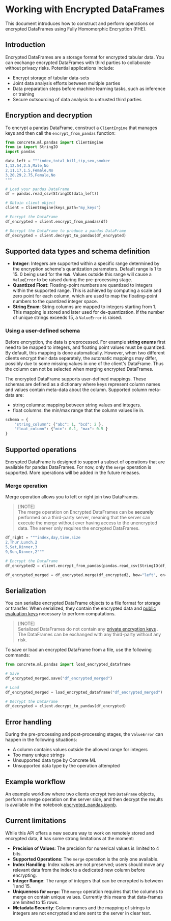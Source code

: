 # Working with Encrypted DataFrames

This document introduces how to construct and perform operations on encrypted DataFrames using Fully Homomorphic Encryption (FHE).

## Introduction

Encrypted DataFrames are a storage format for encrypted tabular data. You can exchange encrypted DataFrames with third parties to collaborate without privacy risks. Potential applications include:

- Encrypt storage of tabular data-sets
- Joint data analysis efforts between multiple parties
- Data preparation steps before machine learning tasks, such as inference or training
- Secure outsourcing of data analysis to untrusted third parties

## Encryption and decryption

To encrypt a pandas DataFrame, construct a `ClientEngine` that manages keys and then call the `encrypt_from_pandas` function:

```python
from concrete.ml.pandas import ClientEngine
from io import StringIO
import pandas

data_left = """index,total_bill,tip,sex,smoker
1,12.54,2.5,Male,No
2,11.17,1.5,Female,No
3,20.29,2.75,Female,No
"""

# Load your pandas DataFrame
df = pandas.read_csv(StringIO(data_left))

# Obtain client object
client = ClientEngine(keys_path="my_keys")

# Encrypt the DataFrame
df_encrypted = client.encrypt_from_pandas(df)

# Decrypt the DataFrame to produce a pandas DataFrame
df_decrypted = client.decrypt_to_pandas(df_encrypted)
```

## Supported data types and schema definition

- **Integer**:  Integers are supported within a specific range determined by the encryption scheme's quantization parameters. Default range is 1 to 15. 0 being used for the `NaN`. Values outside this range will cause a `ValueError` to be raised during the pre-processing stage.
- **Quantized Float**: Floating-point numbers are quantized to integers within the supported range. This is achieved by computing a scale and zero point for each column, which are used to map the floating-point numbers to the quantized integer space.
- **String Enum**: String columns are mapped to integers starting from 1. This mapping is stored and later used for de-quantization. If the number of unique strings exceeds 15, a `ValueError` is raised.

### Using a user-defined schema

Before encryption, the data is preprocessed. For example **string enums** first need to be mapped to integers, and floating point values must be quantized. By default, this mapping is done automatically. However, when two different clients encrypt their data separately, the automatic mappings may differ, possibly due to some missing values in one of the client's DataFrame. Thus the column can not be selected when merging encrypted DataFrames.

The encrypted DataFrame supports user-defined mappings. These schemas are defined as a dictionary where keys represent column names and values contain meta-data about the column. Supported column meta-data are:

- string columns: mapping between string values and integers.
- float columns: the min/max range that the column values lie in.

```python
schema = {
    "string_column": {"abc": 1, "bcd": 2 },
    "float_column": {"min": 0.1, "max": 0.5 }
}
```

## Supported operations

Encrypted DataFrame is designed to support a subset of operations that are available for pandas DataFrames. For now, only the `merge` operation is supported. More operations will be added in the future releases.

### Merge operation

Merge operation allows you to left or right join two DataFrames.

> \[!NOTE\]\
> The merge operation on Encrypted DataFrames can be **securely** performed on a third-party server, meaning that the server can execute the merge without ever having access to the unencrypted data. The server only requires the encrypted DataFrames.

<!--pytest-codeblocks:cont-->

```python
df_right = """index,day,time,size
2,Thur,Lunch,2
5,Sat,Dinner,3
9,Sun,Dinner,2"""

# Encrypt the DataFrame
df_encrypted2 = client.encrypt_from_pandas(pandas.read_csv(StringIO(df_right)))

df_encrypted_merged = df_encrypted.merge(df_encrypted2, how="left", on="index")
```

## Serialization

You can serialize encrypted DataFrame objects to a file format for storage or transfer. When serialized, they contain the encrypted data and [public evaluation keys](../getting-started/concepts.md#cryptography-concepts) necessary to perform computations.

> \[!NOTE\]\
> Serialized DataFrames do not contain any [private encryption keys](../getting-started/concepts.md#cryptography-concepts) . The DataFrames can be exchanged with any third-party without any risk.

To save or load an encrypted DataFrame from a file, use the following commands:

<!--pytest-codeblocks:cont-->

```python
from concrete.ml.pandas import load_encrypted_dataframe

# Save
df_encrypted_merged.save("df_encrypted_merged")

# Load
df_encrypted_merged = load_encrypted_dataframe("df_encrypted_merged")

# Decrypt the DataFrame
df_decrypted = client.decrypt_to_pandas(df_encrypted)
```

## Error handling

During the pre-processing and post-processing stages, the `ValueError` can happen in the following situations:

- A column contains values outside the allowed range for integers
- Too many unique strings
- Unsupported data type by Concrete ML
- Unsupported data type by the operation attempted

## Example workflow

An example workflow where two clients encrypt two `DataFrame` objects, perform a merge operation on the server side, and then decrypt the results is available in the notebook [encrypted_pandas.ipynb](../advanced_examples/EncryptedPandas.ipynb).

## Current limitations

While this API offers a new secure way to work on remotely stored and encrypted data, it has some strong limitations at the moment:

- **Precision of Values**: The precision for numerical values is limited to 4 bits.
- **Supported Operations**: The `merge` operation is the only one available.
- **Index Handling**: Index values are not preserved; users should move any relevant data from the index to a dedicated new column before encrypting.
- **Integer Range**: The range of integers that can be encrypted is between 1 and 15.
- **Uniqueness for `merge`**: The `merge` operation requires that the columns to merge on contain unique values. Currently this means that data-frames are limited to 15 rows.
- **Metadata Security**: Column names and the mapping of strings to integers are not encrypted and are sent to the server in clear text.
